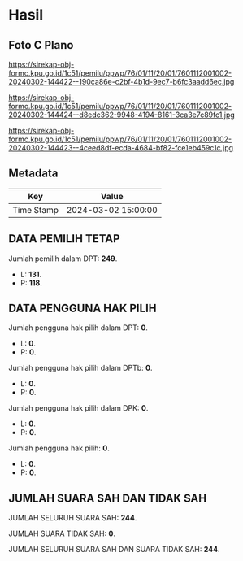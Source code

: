 # Hasil

## Foto C Plano

https://sirekap-obj-formc.kpu.go.id/1c51/pemilu/ppwp/76/01/11/20/01/7601112001002-20240302-144422--190ca86e-c2bf-4b1d-9ec7-b6fc3aadd6ec.jpg

https://sirekap-obj-formc.kpu.go.id/1c51/pemilu/ppwp/76/01/11/20/01/7601112001002-20240302-144424--d8edc362-9948-4194-8161-3ca3e7c89fc1.jpg

https://sirekap-obj-formc.kpu.go.id/1c51/pemilu/ppwp/76/01/11/20/01/7601112001002-20240302-144423--4ceed8df-ecda-4684-bf82-fce1eb459c1c.jpg


## Metadata

| Key        | Value               |
| ---------- | ------------------- |
| Time Stamp | 2024-03-02 15:00:00 |


## DATA PEMILIH TETAP

Jumlah pemilih dalam DPT: **249**.
 * L: **131**.
 * P: **118**.

## DATA PENGGUNA HAK PILIH

Jumlah pengguna hak pilih dalam DPT: **0**.
 * L: **0**.
 * P: **0**.

Jumlah pengguna hak pilih dalam DPTb: **0**.
 * L: **0**.
 * P: **0**.

Jumlah pengguna hak pilih dalam DPK: **0**.
 * L: **0**.
 * P: **0**.

Jumlah pengguna hak pilih: **0**.
 * L: **0**.
 * P: **0**.

## JUMLAH SUARA SAH DAN TIDAK SAH

JUMLAH SELURUH SUARA SAH: **244**.

JUMLAH SUARA TIDAK SAH: **0**.

JUMLAH SELURUH SUARA SAH DAN SUARA TIDAK SAH: **244**.


